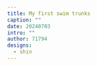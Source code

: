 ```yaml
---
title: My first swim trunks
caption: ""
date: 20240703
intro: ""
author: 71794
designs:
  - shin
---
```

